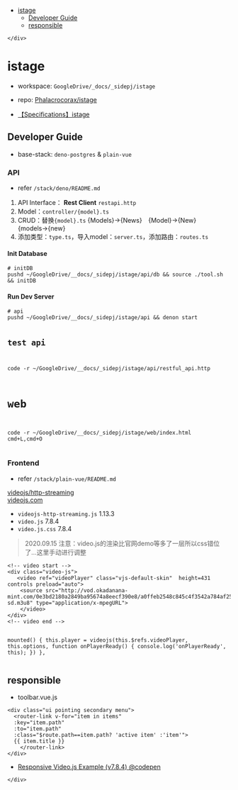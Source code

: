 <!DOCTYPE html>
<html>

<head>
  <meta charset="utf-8">
  <meta name="viewport" content="width=device-width, initial-scale=1.0">
  <title>__README.md</title>
  <link rel="stylesheet" href="https://stackedit.io/style.css" />
</head>

<body class="stackedit">
  <div class="stackedit__left">
    <div class="stackedit__toc">
      
<ul>
<li><a href="#istage">istage</a>
<ul>
<li><a href="#developer-guide">Developer Guide</a></li>
<li><a href="#responsible">responsible</a></li>
</ul>
</li>
</ul>

    </div>
  </div>
  <div class="stackedit__right">
    <div class="stackedit__html">
      <h1 id="istage">istage</h1>
<ul>
<li>
<p>workspace: <code>GoogleDrive/_docs/_sidepj/istage</code></p>
</li>
<li>
<p>repo: <a href="https://github.com/Phalacrocorax/istage">Phalacrocorax/istage</a></p>
</li>
<li>
<p><a href="https://docs.google.com/spreadsheets/d/1uMSBw9yOw7fSp302h6ER5PJo19cOFrDc-ewm7LhFeZU/edit#gid=1155518991">【Specifications】istage </a></p>
</li>
</ul>
<h2 id="developer-guide">Developer Guide</h2>
<ul>
<li>base-stack: <code>deno-postgres</code> &amp; <code>plain-vue</code></li>
</ul>
<h3 id="api">API</h3>
<ul>
<li>refer <code>/stack/deno/README.md</code></li>
</ul>
<ol>
<li>API Interface： <strong>Rest Client</strong> <code>restapi.http</code></li>
<li>Model：<code>controller/{model}.ts</code></li>
<li>CRUD：替换<code>{model}.ts</code> {Models}→{News}　{Model}→{New}　{models→{new}</li>
<li>添加类型：<code>type.ts</code>，导入model：<code>server.ts</code>，添加路由：<code>routes.ts</code></li>
</ol>
<h4 id="init-database">Init Database</h4>
<pre class=" language-sh"><code class="prism  language-sh"># initDB
pushd ~/GoogleDrive/__docs/_sidepj/istage/api/db &amp;&amp; source ./tool.sh &amp;&amp; initDB
</code></pre>
<h4 id="run-dev-server">Run Dev Server</h4>
<pre class=" language-sh"><code class="prism  language-sh"># api
pushd ~/GoogleDrive/__docs/_sidepj/istage/api &amp;&amp; denon start

## test api
code -r ~/GoogleDrive/__docs/_sidepj/istage/api/restful_api.http

# web
code -r ~/GoogleDrive/__docs/_sidepj/istage/web/index.html
cmd+L,cmd+O
</code></pre>
<h3 id="frontend">Frontend</h3>
<ul>
<li>refer <code>/stack/plain-vue/README.md</code></li>
</ul>
<p><a href="https://github.com/videojs/http-streaming">videojs/http-streaming</a><br>
<a href="http://videojs.com/">videojs.com</a></p>
<ul>
<li><code>videojs-http-streaming.js</code> 1.13.3</li>
<li><code>video.js</code> 7.8.4</li>
<li><code>video.js.css</code> 7.8.4</li>
</ul>
<blockquote>
<p>2020.09.15 注意：video.js的渲染比官网demo等多了一层所以css错位了…这里手动进行调整</p>
</blockquote>
<pre class=" language-html"><code class="prism  language-html"><span class="token comment">&lt;!-- video start --&gt;</span>
<span class="token tag"><span class="token tag"><span class="token punctuation">&lt;</span>div</span> <span class="token attr-name">class</span><span class="token attr-value"><span class="token punctuation">=</span><span class="token punctuation">"</span>video-js<span class="token punctuation">"</span></span><span class="token punctuation">&gt;</span></span>
   <span class="token tag"><span class="token tag"><span class="token punctuation">&lt;</span>video</span> <span class="token attr-name">ref</span><span class="token attr-value"><span class="token punctuation">=</span><span class="token punctuation">"</span>videoPlayer<span class="token punctuation">"</span></span> <span class="token attr-name">class</span><span class="token attr-value"><span class="token punctuation">=</span><span class="token punctuation">"</span>vjs-default-skin<span class="token punctuation">"</span></span>  <span class="token attr-name">height</span><span class="token attr-value"><span class="token punctuation">=</span>431</span> <span class="token attr-name">controls</span> <span class="token attr-name">preload</span><span class="token attr-value"><span class="token punctuation">=</span><span class="token punctuation">"</span>auto<span class="token punctuation">"</span></span><span class="token punctuation">&gt;</span></span>
	<span class="token tag"><span class="token tag"><span class="token punctuation">&lt;</span>source</span> <span class="token attr-name">src</span><span class="token attr-value"><span class="token punctuation">=</span><span class="token punctuation">"</span>http://vod.okadanana-mint.com/0e3bd2180a2849ba95674a8eecf390e8/a0ffeb2548c845c4f3542a784af252df-sd.m3u8<span class="token punctuation">"</span></span> <span class="token attr-name">type</span><span class="token attr-value"><span class="token punctuation">=</span><span class="token punctuation">"</span>application/x-mpegURL<span class="token punctuation">"</span></span><span class="token punctuation">&gt;</span></span>
	<span class="token tag"><span class="token tag"><span class="token punctuation">&lt;/</span>video</span><span class="token punctuation">&gt;</span></span>
<span class="token tag"><span class="token tag"><span class="token punctuation">&lt;/</span>div</span><span class="token punctuation">&gt;</span></span>
<span class="token comment">&lt;!-- video end --&gt;</span>

mounted() {
	this.player = videojs(this.$refs.videoPlayer, this.options, function onPlayerReady() {
		console.log('onPlayerReady', this);
	  })
},
</code></pre>
<h2 id="responsible">responsible</h2>
<ul>
<li>toolbar.vue.js</li>
</ul>
<pre class=" language-html"><code class="prism  language-html"><span class="token tag"><span class="token tag"><span class="token punctuation">&lt;</span>div</span> <span class="token attr-name">class</span><span class="token attr-value"><span class="token punctuation">=</span><span class="token punctuation">"</span>ui pointing secondary menu<span class="token punctuation">"</span></span><span class="token punctuation">&gt;</span></span>
  <span class="token tag"><span class="token tag"><span class="token punctuation">&lt;</span>router-link</span> <span class="token attr-name">v-for</span><span class="token attr-value"><span class="token punctuation">=</span><span class="token punctuation">"</span>item in items<span class="token punctuation">"</span></span> 
  <span class="token attr-name">:key</span><span class="token attr-value"><span class="token punctuation">=</span><span class="token punctuation">"</span>item.path<span class="token punctuation">"</span></span> 
  <span class="token attr-name">:to</span><span class="token attr-value"><span class="token punctuation">=</span><span class="token punctuation">"</span>item.path<span class="token punctuation">"</span></span> 
  <span class="token attr-name">:class</span><span class="token attr-value"><span class="token punctuation">=</span><span class="token punctuation">"</span>$route.path==item.path? <span class="token punctuation">'</span>active item<span class="token punctuation">'</span> :<span class="token punctuation">'</span>item<span class="token punctuation">'</span><span class="token punctuation">"</span></span><span class="token punctuation">&gt;</span></span>
  {{ item.title }}
	<span class="token tag"><span class="token tag"><span class="token punctuation">&lt;/</span>router-link</span><span class="token punctuation">&gt;</span></span>
<span class="token tag"><span class="token tag"><span class="token punctuation">&lt;/</span>div</span><span class="token punctuation">&gt;</span></span>
</code></pre>
<ul>
<li><a href="https://codepen.io/Anteater/pen/zYqLKGe">Responsive Video.js Example (v7.8.4) @codepen</a></li>
</ul>

    </div>
  </div>
</body>

</html>
